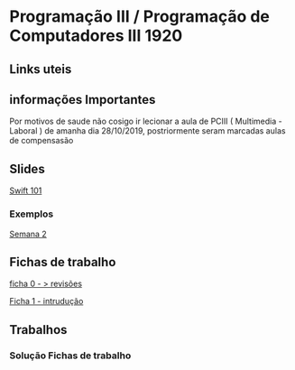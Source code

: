 # Programação III / Programação de Computadores III  1920 #

## Links uteis ##




## informações Importantes ##

Por motivos de saude não cosigo ir lecionar a aula de PCIII ( Multimedia - Laboral ) de amanha dia 28/10/2019, postriormente seram marcadas aulas de compensasão 


## Slides ##


[Swift 101](https://bitbucket.org/GoncaloaaF/piii1920/downloads/Swift_101.pdf)




### Exemplos  ###

[Semana 2](https://bitbucket.org/GoncaloaaF/piii1920/downloads/Semana2.playground.zip)



## Fichas de trabalho ##

[ficha 0 - > revisões](https://bitbucket.org/GoncaloaaF/piii1920/downloads/ficha_0.pdf)

[Ficha 1 - intrudução](https://bitbucket.org/GoncaloaaF/piii1920/downloads/ISTEC_ficha_funcs.pdf)




## Trabalhos ##



### Solução Fichas de trabalho ###







